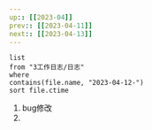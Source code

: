 ```yaml
---
up:: [[2023-04]]
prev:: [[2023-04-11]]
next:: [[2023-04-13]]
---
```


```dataview
list
from "3工作日志/日志"
where
contains(file.name, "2023-04-12-")
sort file.ctime
```
1. bug修改
2. 